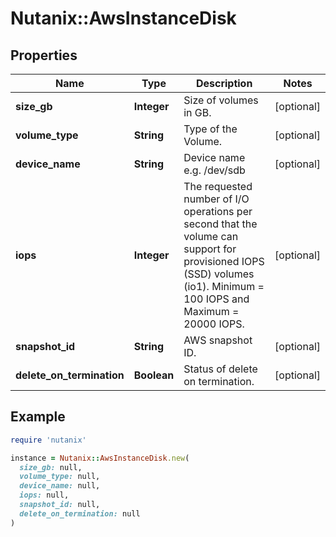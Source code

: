 # Nutanix::AwsInstanceDisk

## Properties

| Name | Type | Description | Notes |
| ---- | ---- | ----------- | ----- |
| **size_gb** | **Integer** | Size of volumes in GB. | [optional] |
| **volume_type** | **String** | Type of the Volume. | [optional] |
| **device_name** | **String** | Device name e.g. /dev/sdb | [optional] |
| **iops** | **Integer** | The requested number of I/O operations per second that the volume can support for provisioned IOPS (SSD) volumes (io1). Minimum &#x3D; 100 IOPS and Maximum &#x3D; 20000 IOPS.  | [optional] |
| **snapshot_id** | **String** | AWS snapshot ID. | [optional] |
| **delete_on_termination** | **Boolean** | Status of delete on termination. | [optional] |

## Example

```ruby
require 'nutanix'

instance = Nutanix::AwsInstanceDisk.new(
  size_gb: null,
  volume_type: null,
  device_name: null,
  iops: null,
  snapshot_id: null,
  delete_on_termination: null
)
```

